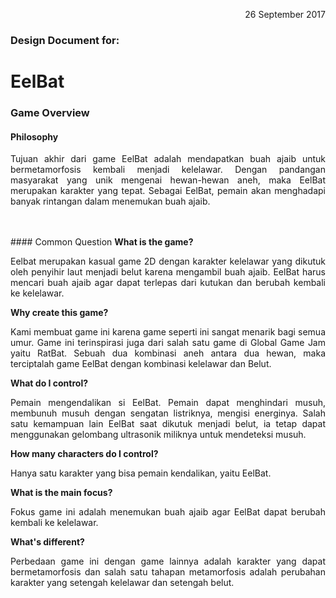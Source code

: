 <p align="right">26 September 2017</p>

<h3>Design Document for:</h3>
<h1>EelBat</h1>

### Game Overview
#### Philosophy
<p align="justify">Tujuan akhir dari game EelBat adalah mendapatkan buah ajaib untuk bermetamorfosis kembali menjadi kelelawar. Dengan pandangan masyarakat yang unik mengenai hewan-hewan aneh, maka EelBat merupakan karakter yang tepat. Sebagai EelBat, pemain akan menghadapi banyak rintangan dalam menemukan buah ajaib.</p>
<br></br>
#### Common Question
<b>What is the game?</b>
<p align="justify">Eelbat merupakan kasual game 2D dengan karakter kelelawar yang dikutuk oleh penyihir laut menjadi belut karena mengambil buah ajaib. EelBat harus mencari buah ajaib agar dapat terlepas dari kutukan dan berubah kembali ke kelelawar.</p>
<b>Why create this game?</b>
<p align="justify">Kami membuat game ini karena game seperti ini sangat menarik bagi semua umur. Game ini terinspirasi juga dari salah satu game di Global Game Jam yaitu RatBat. Sebuah dua kombinasi aneh antara dua hewan, maka terciptalah game EelBat dengan kombinasi kelelawar dan Belut.</p>
<b>What do I control?</b>
<p align="justify">Pemain mengendalikan si EelBat. Pemain dapat menghindari musuh, membunuh musuh dengan sengatan listriknya, mengisi energinya. Salah satu kemampuan lain EelBat saat dikutuk menjadi belut, ia tetap dapat menggunakan gelombang ultrasonik miliknya untuk mendeteksi musuh.</p>
<b>How many characters do I control?</b>
<p align="justify">Hanya satu karakter yang bisa pemain kendalikan, yaitu EelBat.</p>
<b>What is the main focus?</b>
<p align="justify">Fokus game ini adalah menemukan buah ajaib agar EelBat dapat berubah kembali ke kelelawar.</p>
<b>What's different?</b>
<p align="justify">Perbedaan game ini dengan game lainnya adalah karakter yang dapat bermetamorfosis dan salah satu tahapan metamorfosis adalah perubahan karakter yang setengah kelelawar dan setengah belut.</p>
